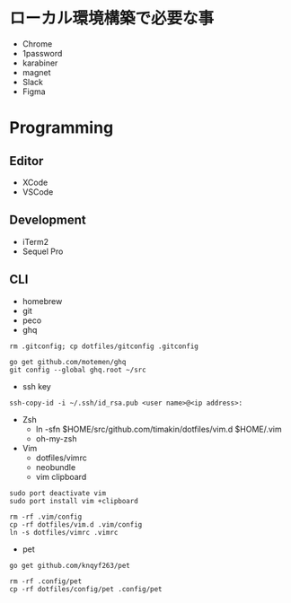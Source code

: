 # ローカル環境構築で必要な事

- Chrome
- 1password
- karabiner
- magnet
- Slack
- Figma

# Programming

## Editor

- XCode
- VSCode

## Development

- iTerm2
- Sequel Pro

## CLI

- homebrew
- git
- peco
- ghq

```
rm .gitconfig; cp dotfiles/gitconfig .gitconfig
```

```
go get github.com/motemen/ghq
git config --global ghq.root ~/src
```

- ssh key

```
ssh-copy-id -i ~/.ssh/id_rsa.pub <user name>@<ip address>:
```

- Zsh
  - ln -sfn $HOME/src/github.com/timakin/dotfiles/vim.d $HOME/.vim
  - oh-my-zsh
- Vim
  - dotfiles/vimrc
  - neobundle
  - vim clipboard

```
sudo port deactivate vim
sudo port install vim +clipboard
```

```
rm -rf .vim/config
cp -rf dotfiles/vim.d .vim/config
ln -s dotfiles/vimrc .vimrc
```

- pet

```
go get github.com/knqyf263/pet
```

```
rm -rf .config/pet
cp -rf dotfiles/config/pet .config/pet
```

